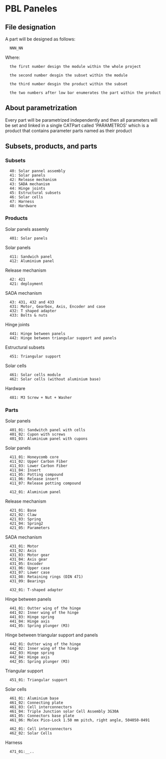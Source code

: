 # PBL Paneles

## File designation

A part will be designed as follows:
      
      NNN_NN

Where:

      the first number design the module within the whole project

      the second number desgin the subset within the module

      the third number desgin the product within the subset

      the two numbers after low bar enumerates the part within the product
  
## About parametrization

Every part will be parametrized independently and then all parameters will be set and linked in a single CATPart called 'PARAMETROS' which is a product that contains parameter parts named as their product
 

## Subsets, products, and parts 

### Subsets

      40: Solar pannel assembly
      41: Solar panels 
      42: Release mechanism
      43: SADA mechanism
      44: Hinge joints
      45: Estructural subsets
      46: Solar cells
      47: Harness
      48: Hardware

### Products

Solar panels assemly

      401: Solar panels

Solar panels

      411: Sandwich panel
      412: Aluminium panel

Release mechanism

      42: 421
      421: deployment
      

SADA mechanism

      43: 431, 432 and 433
      431: Motor, Gearbox, Axis, Encoder and case
      432: T shaped adapter
      433: Bolts & nuts

Hinge joints

      441: Hinge between panels
      442: Hinge between triangular support and panels

Estructural subsets
      
      451: Triangular support

Solar cells

      461: Solar cells module
      462: Solar cells (without aluminium base)

Hardware

      481: M3 Screw + Nut + Washer


### Parts

Solar panels

      401_01: Sandwitch panel with cells
      401_02: Cupon with screws
      401_03: Aluminium panel with cupons


Solar panels

      411_01: Honeycomb core
      411_02: Upper Carbon Fiber
      411_03: Lower Carbon Fiber
      411_04: Insert
      411_05: Potting compound
      411_06: Release insert
      411_07: Release potting compound
      
      412_01: Aluminium panel
      

Release mechanism

      421_01: Base
      421_02: Claw
      421_03: Spring
      421_04: Spring2
      421_05: Parameters
  
SADA mechanism

      431_01: Motor
      431_02: Axis
      431_03: Motor gear
      431_04: Axis gear
      431_05: Encoder
      431_06: Upper case
      431_07: Lower case
      431_08: Retaining rings (DIN 471)
      431_09: Bearings
      
      432_01: T-shaped adapter
      

Hinge between panels

      441_01: Outter wing of the hinge
      441_02: Inner wing of the hinge
      441_03: Hinge spring
      441_04: Hinge axis
      441_05: Spring plunger (M3)

Hinge between triangular support and panels

      442_01: Outter wing of the hinge
      442_02: Inner wing of the hinge
      442_03: Hinge spring
      442_04: Hinge axis
      442_05: Spring plunger (M3)
 
Triangular support
 
      451_01: Triangular support

Solar cells

      461_01: Aluminium base
      461_02: Connecting plate
      461_03: Cell interconnectors
      461_04: Triple Junction solar Cell Assembly 3G30A
      461_05: Connectors base plate
      461_06: Molex Pico-Lock 1.50 mm pitch, right angle, 504050-0491

      462_01: Cell interconnectors
      462_02: Solar Cells

Harness

      471_01:__..
